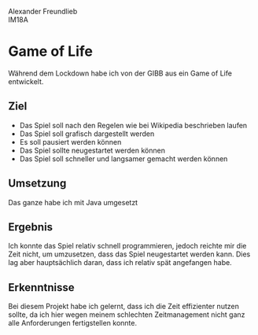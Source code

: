 Alexander Freundlieb<br>
IM18A


# Game of Life

Während dem Lockdown habe ich von der GIBB aus ein Game of Life entwickelt.

## Ziel

* Das Spiel soll nach den Regelen wie bei Wikipedia beschrieben laufen
* Das Spiel soll grafisch dargestellt werden
* Es soll pausiert werden können
* Das Spiel sollte neugestartet werden können
* Das Spiel soll schneller und langsamer gemacht werden können

## Umsetzung

Das ganze habe ich mit Java umgesetzt

## Ergebnis

Ich konnte das Spiel relativ schnell programmieren, jedoch reichte mir die Zeit nicht, um umzusetzen, dass das Spiel neugestartet werden kann. Dies lag aber hauptsächlich daran, dass ich relativ spät angefangen habe.

## Erkenntnisse

Bei diesem Projekt habe ich gelernt, dass ich die Zeit effizienter nutzen sollte, da ich hier wegen meinem schlechten Zeitmanagement nicht ganz alle Anforderungen fertigstellen konnte.
